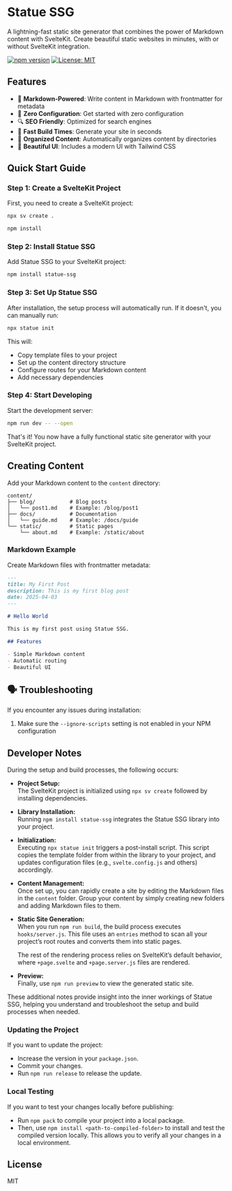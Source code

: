 # Statue SSG

A lightning-fast static site generator that combines the power of Markdown content with SvelteKit. Create beautiful static websites in minutes, with or without SvelteKit integration.

[![npm version](https://img.shields.io/npm/v/statue-ssg.svg)](https://www.npmjs.com/package/statue-ssg)
[![License: MIT](https://img.shields.io/badge/License-MIT-blue.svg)](https://opensource.org/licenses/MIT)

## Features

- 📝 **Markdown-Powered**: Write content in Markdown with frontmatter for metadata
- 🚀 **Zero Configuration**: Get started with zero configuration
- 🔍 **SEO Friendly**: Optimized for search engines
- 🔄 **Fast Build Times**: Generate your site in seconds
- 📂 **Organized Content**: Automatically organizes content by directories
- 🎨 **Beautiful UI**: Includes a modern UI with Tailwind CSS

## Quick Start Guide

### Step 1: Create a SvelteKit Project

First, you need to create a SvelteKit project:

```bash
npx sv create .

npm install
```

### Step 2: Install Statue SSG

Add Statue SSG to your SvelteKit project:

```bash
npm install statue-ssg
```

### Step 3: Set Up Statue SSG

After installation, the setup process will automatically run. If it doesn't, you can manually run:

```bash
npx statue init
```

This will:
- Copy template files to your project
- Set up the content directory structure
- Configure routes for your Markdown content
- Add necessary dependencies

### Step 4: Start Developing

Start the development server:

```bash
npm run dev -- --open
```

That's it! You now have a fully functional static site generator with your SvelteKit project.

## Creating Content

Add your Markdown content to the `content` directory:

```
content/
├── blog/           # Blog posts
│   └── post1.md    # Example: /blog/post1
├── docs/           # Documentation
│   └── guide.md    # Example: /docs/guide
└── static/         # Static pages
    └── about.md    # Example: /static/about
```

### Markdown Example

Create Markdown files with frontmatter metadata:

```markdown
---
title: My First Post
description: This is my first blog post
date: 2025-04-03
---

# Hello World

This is my first post using Statue SSG.

## Features

- Simple Markdown content
- Automatic routing
- Beautiful UI
```

## 🗣️ Troubleshooting

If you encounter any issues during installation:

1. Make sure the `--ignore-scripts` setting is not enabled in your NPM configuration

## Developer Notes

During the setup and build processes, the following occurs:

- **Project Setup:**  
  The SvelteKit project is initialized using `npx sv create` followed by installing dependencies.

- **Library Installation:**  
  Running `npm install statue-ssg` integrates the Statue SSG library into your project.

- **Initialization:**  
  Executing `npx statue init` triggers a post-install script. This script copies the template folder from within the library to your project, and updates configuration files (e.g., `svelte.config.js` and others) accordingly.

- **Content Management:**  
  Once set up, you can rapidly create a site by editing the Markdown files in the `content` folder. Group your content by simply creating new folders and adding Markdown files to them.

- **Static Site Generation:**  
  When you run `npm run build`, the build process executes `hooks/server.js`. This file uses an `entries` method to scan all your project’s root routes and converts them into static pages.

  The rest of the rendering process relies on SvelteKit’s default behavior, where `+page.svelte` and `+page.server.js` files are rendered.

- **Preview:**  
  Finally, use `npm run preview` to view the generated static site.

These additional notes provide insight into the inner workings of Statue SSG, helping you understand and troubleshoot the setup and build processes when needed.

### Updating the Project

If you want to update the project:
- Increase the version in your `package.json`.
- Commit your changes.
- Run `npm run release` to release the update.

### Local Testing

If you want to test your changes locally before publishing:
- Run `npm pack` to compile your project into a local package.
- Then, use `npm install <path-to-compiled-folder>` to install and test the compiled version locally.
This allows you to verify all your changes in a local environment.

## License

MIT
